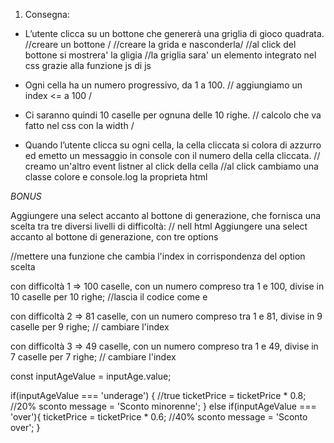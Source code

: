 1) Consegna:

- L’utente clicca su un bottone che genererà una griglia di gioco quadrata.
//creare un bottone /
//creare la grida e nasconderla/
//al click del bottone si mostrera' la gligia 
  //la griglia sara' un elemento integrato nel css grazie alla funzione js di js


- Ogni cella ha un numero progressivo, da 1 a 100.
// aggiungiamo un index <= a 100 /


- Ci saranno quindi 10 caselle per ognuna delle 10 righe.
// calcolo che va fatto nel css con la width /


- Quando l’utente clicca su ogni cella, la cella cliccata si colora di azzurro ed emetto un messaggio in console con il numero della cella cliccata.
// creamo un'altro event listner al click della cella
//al click cambiamo una classe colore e console.log la proprieta html



*BONUS*

Aggiungere una select accanto al bottone di generazione,
che fornisca una scelta tra tre diversi livelli di difficoltà:
// nell html Aggiungere una select accanto al bottone di generazione, con tre options


//mettere una funzione che cambia l'index in corrispondenza del option scelta


con difficoltà 1 => 100 caselle, con un numero compreso tra 1 e 100, divise in 10 caselle per 10 righe;
//lascia il codice come e

con difficoltà 2 => 81 caselle, con un numero compreso tra 1 e 81, divise in 9 caselle per 9 righe;
// cambiare l'index 

con difficoltà 3 => 49 caselle, con un numero compreso tra 1 e 49, divise in 7 caselle per 7 righe;
// cambiare l'index





const inputAgeValue = inputAge.value;

if(inputAgeValue === 'underage') { //true
        ticketPrice = ticketPrice * 0.8; //20% sconto
        message = 'Sconto minorenne';
    } else if(inputAgeValue === 'over'){
        ticketPrice = ticketPrice * 0.6; //40% sconto
        message = 'Sconto over';
    } 